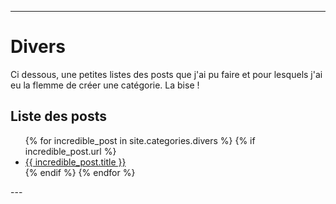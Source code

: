 
---
# Divers
Ci dessous, une petites listes des posts que j'ai pu faire et pour lesquels j'ai eu la flemme de créer une catégorie. La bise !

## Liste des posts
<ul>
  {% for incredible_post in site.categories.divers %}
    {% if incredible_post.url %}
        <li><a href="{{ site.baseurl }}/{{ incredible_post.url }}">{{ incredible_post.title }}</a></li>
    {% endif %}
  {% endfor %}
</ul>
--- 